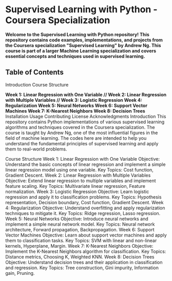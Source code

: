 # Supervised Learning with Python - Coursera Specialization
**Welcome to the Supervised Learning with Python repository! This repository contains code examples, implementations, and projects from the Coursera specialization "Supervised Learning" by Andrew Ng. This course is part of a larger Machine Learning specialization and covers essential concepts and techniques used in supervised learning.**

## Table of Contents
Introduction
Course Structure

**Week 1: Linear Regression with One Variable //
Week 2: Linear Regression with Multiple Variables //
Week 3: Logistic Regression
Week 4: Regularization
Week 5: Neural Networks
Week 6: Support Vector Machines
Week 7: K-Nearest Neighbors
Week 8: Decision Trees**
Installation
Usage
Contributing
License
Acknowledgments
Introduction
This repository contains Python implementations of various supervised learning algorithms and techniques covered in the Coursera specialization. The course is taught by Andrew Ng, one of the most influential figures in the field of machine learning. The codes here are intended to help you understand the fundamental principles of supervised learning and apply them to real-world problems.

Course Structure
Week 1: Linear Regression with One Variable
Objective: Understand the basic concepts of linear regression and implement a simple linear regression model using one variable.
Key Topics: Cost function, Gradient Descent.
Week 2: Linear Regression with Multiple Variables
Objective: Extend linear regression to multiple variables and implement feature scaling.
Key Topics: Multivariate linear regression, Feature normalization.
Week 3: Logistic Regression
Objective: Learn logistic regression and apply it to classification problems.
Key Topics: Hypothesis representation, Decision boundary, Cost function, Gradient Descent.
Week 4: Regularization
Objective: Understand overfitting and apply regularization techniques to mitigate it.
Key Topics: Ridge regression, Lasso regression.
Week 5: Neural Networks
Objective: Introduce neural networks and implement a simple neural network model.
Key Topics: Neural network architecture, Forward propagation, Backpropagation.
Week 6: Support Vector Machines
Objective: Learn about support vector machines and apply them to classification tasks.
Key Topics: SVM with linear and non-linear kernels, Hyperplane, Margin.
Week 7: K-Nearest Neighbors
Objective: Implement the K-Nearest Neighbors algorithm for classification.
Key Topics: Distance metrics, Choosing K, Weighted KNN.
Week 8: Decision Trees
Objective: Understand decision trees and their application in classification and regression.
Key Topics: Tree construction, Gini impurity, Information gain, Pruning.

